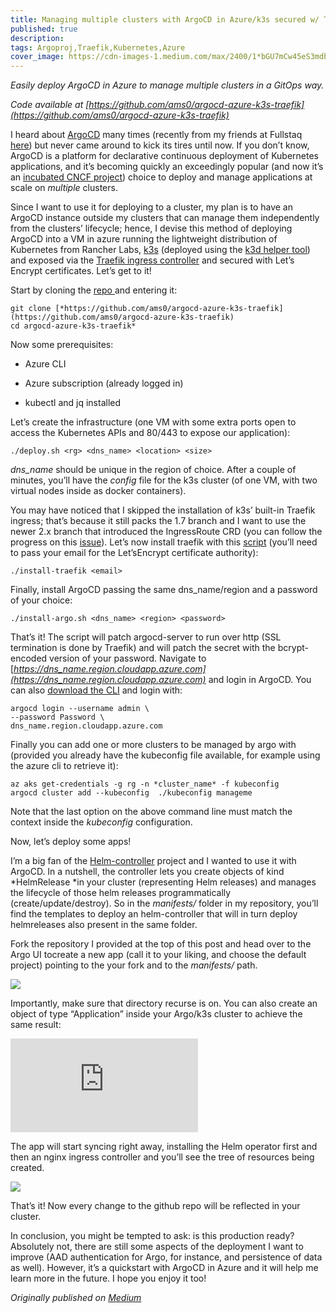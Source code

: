 ```yaml
---
title: Managing multiple clusters with ArgoCD in Azure/k3s secured w/ Traefik&Let’s Encrypt
published: true
description: 
tags: Argoproj,Traefik,Kubernetes,Azure
cover_image: https://cdn-images-1.medium.com/max/2400/1*bGU7mCw45eS3mdbIuFWQRw.jpeg
---
```


*Easily deploy ArgoCD in Azure to manage multiple clusters in a GitOps way.*

*Code available at [https://github.com/ams0/argocd-azure-k3s-traefik](https://github.com/ams0/argocd-azure-k3s-traefik)*

I heard about [ArgoCD](https://argoproj.github.io/argo-cd/) many times (recently from my friends at Fullstaq [here](https://www.meetup.com/Cloud-Native-Kubernetes-Netherlands/events/270457327/)) but never came around to kick its tires until now. If you don’t know, ArgoCD is a platform for declarative continuous deployment of Kubernetes applications, and it’s becoming quickly an exceedingly popular (and now it’s an [incubated CNCF project](https://www.cncf.io/blog/2020/04/07/toc-welcomes-argo-into-the-cncf-incubator/?fbclid=IwAR0uGLZVEJxyAUKAPC5Q4ZlDAt2xbkX-kh9zuXLL4n5i-KUUFPKEI43JWZA)) choice to deploy and manage applications at scale on *multiple* clusters.

Since I want to use it for deploying to a cluster, my plan is to have an ArgoCD instance outside my clusters that can manage them independently from the clusters’ lifecycle; hence, I devise this method of deploying ArgoCD into a VM in azure running the lightweight distribution of Kubernetes from Rancher Labs, [k3s](https://k3s.io/) (deployed using the [k3d helper tool](https://github.com/rancher/k3d)) and exposed via the [Traefik ingress controller](https://traefik.io/) and secured with Let’s Encrypt certificates. Let’s get to it!

Start by cloning the [repo ](https://github.com/ams0/argocd-azure-k3s-traefik)and entering it:

    git clone [*https://github.com/ams0/argocd-azure-k3s-traefik](https://github.com/ams0/argocd-azure-k3s-traefik)
    cd argocd-azure-k3s-traefik*

Now some prerequisites:

* Azure CLI

* Azure subscription (already logged in)

* kubectl and jq installed

Let’s create the infrastructure (one VM with some extra ports open to access the Kubernetes APIs and 80/443 to expose our application):

    ./deploy.sh <rg> <dns_name> <location> <size>

*dns_name* should be unique in the region of choice. After a couple of minutes, you’ll have the *config* file for the k3s cluster (of one VM, with two virtual nodes inside as docker containers).

You may have noticed that I skipped the installation of k3s’ built-in Traefik ingress; that’s because it still packs the 1.7 branch and I want to use the newer 2.x branch that introduced the IngressRoute CRD (you can follow the progress on this [issue](https://github.com/rancher/k3s/issues/1141)). Let’s now install traefik with this [script](https://github.com/ams0/argocd-azure-k3s-traefik/blob/main/install-traefik.sh) (you’ll need to pass your email for the Let’sEncrypt certificate authority):

    ./install-traefik <email>

Finally, install ArgoCD passing the same dns_name/region and a password of your choice:

    ./install-argo.sh <dns_name> <region> <password>

That’s it! The script will patch argocd-server to run over http (SSL termination is done by Traefik) and will patch the secret with the bcrypt-encoded version of your password. Navigate to [*https://dns_name.region.cloudapp.azure.com](https://dns_name.region.cloudapp.azure.com)* and login in ArgoCD. You can also [download the CLI](https://github.com/argoproj/argo-cd/releases/download) and login with:

    argocd login --username admin \
    --password Password \
    dns_name.region.cloudapp.azure.com

Finally you can add one or more clusters to be managed by argo with (provided you already have the kubeconfig file available, for example using the azure cli to retrieve it):

    az aks get-credentials -g rg -n *cluster_name* -f kubeconfig
    argocd cluster add --kubeconfig  ./kubeconfig manageme

Note that the last option on the above command line must match the context inside the *kubeconfig* configuration.

Now, let’s deploy some apps!

I’m a big fan of the [Helm-controller](https://github.com/fluxcd/helm-controller) project and I wanted to use it with ArgoCD. In a nutshell, the controller lets you create objects of kind *HelmRelease *in your cluster (representing Helm releases) and manages the lifecycle of those helm releases programmatically (create/update/destroy). So in the *manifests/* folder in my repository, you’ll find the templates to deploy an helm-controller that will in turn deploy helmreleases also present in the same folder.

Fork the repository I provided at the top of this post and head over to the Argo UI tocreate a new app (call it to your liking, and choose the default project) pointing to the your fork and to the *manifests/* path.

![](https://cdn-images-1.medium.com/max/3078/1*z-ZKpKiNIu85SAKxCZmZSw.png)

Importantly, make sure that directory recurse is on. You can also create an object of type “Application” inside your Argo/k3s cluster to achieve the same result:

 <iframe src="https://medium.com/media/f4ed314520fce851567a51bde9fdfb06" frameborder=0></iframe>

The app will start syncing right away, installing the Helm operator first and then an nginx ingress controller and you’ll see the tree of resources being created.

![](https://cdn-images-1.medium.com/max/3940/1*OMbojl19nbrfb1K1yw6Opg.png)

That’s it! Now every change to the github repo will be reflected in your cluster.

In conclusion, you might be tempted to ask: is this production ready? Absolutely not, there are still some aspects of the deployment I want to improve (AAD authentication for Argo, for instance, and persistence of data as well). However, it’s a quickstart with ArgoCD in Azure and it will help me learn more in the future. I hope you enjoy it too!

*Originally published on [Medium](https://medium.com/cooking-with-azure/managing-multiple-clusters-with-argocd-in-azure-k3s-secured-w-traefik-lets-encrypt-2de7daabbefa)*
